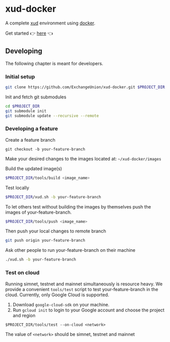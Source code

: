 xud-docker
==========
A complete [xud](https://github.com/ExchangeUnion/xud) environment using [docker](https://www.docker.com/).

Get started 👉 [here](https://docs.exchangeunion.com/start-trading/user-guide) 👈

## Developing
The following chapter is meant for developers.

### Initial setup

```bash
git clone https://github.com/ExchangeUnion/xud-docker.git $PROJECT_DIR
```

Init and fetch git submodules

```bash
cd $PROJECT_DIR
git submodule init
git submodule update --recursive --remote
```

### Developing a feature

Create a feature branch

```
git checkout -b your-feature-branch
```

Make your desired changes to the images located at:
`~/xud-docker/images`

Build the updated image(s)

```bash
$PROJECT_DIR/tools/build <image_name>
```

Test locally

```bash
$PROJECT_DIR/xud.sh -b your-feature-branch
```

To let others test without building the images by themselves push the images of your-feature-branch.

```bash
$PROJECT_DIR/tools/push <image_name>
```

Then push your local changes to remote branch

```bash
git push origin your-feature-branch
```

Ask other people to run your-feature-branch on their machine

```bash
./xud.sh -b your-feature-branch
```

### Test on cloud

Running simnet, testnet and mainnet simultaneously is resource heavy. We provide a convenient `tools/test` script to test your-feature-branch in the cloud. Currently, only Google Cloud is supported.

1. Download `google-cloud-sdk` on your machine.
2. Run `gcloud init` to login to your Google account and choose the project and region

```
$PROJECT_DIR/tools/test --on-cloud <network>
```

The value of `<network>` should be simnet, testnet and mainnet

